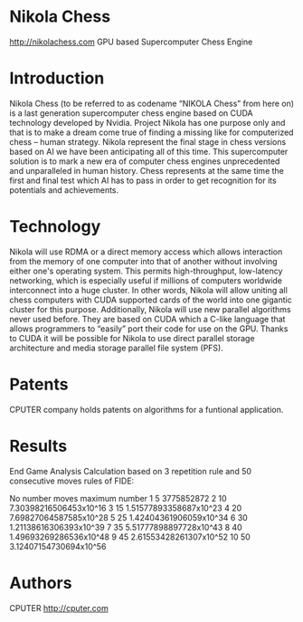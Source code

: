 Nikola Chess
============

http://nikolachess.com  GPU based Supercomputer Chess Engine


Introduction
============

Nikola Chess (to be referred to as codename “NIKOLA Chess” from here on) is a last generation supercomputer chess engine based on CUDA technology developed by Nvidia. Project Nikola has one purpose only and that is to make a dream come true of finding a missing like for computerized chess – human strategy. Nikola represent the final stage in chess versions based on AI we have been anticipating all of this time. This supercomputer solution is to mark a new era of computer chess engines unprecedented and unparalleled in human history. Chess represents at the same time the first and final test which AI has to pass in order to get recognition for its potentials and achievements. 


Technology
==========

Nikola will use RDMA or a direct memory access which allows interaction from the memory of one computer into that of another without involving either one's operating system. This permits high-throughput, low-latency networking, which is especially useful if millions of computers worldwide interconnect into a huge cluster. In other words, Nikola will allow uniting all chess computers with CUDA supported cards of the world into one gigantic cluster for this purpose. Additionally, Nikola will use new parallel algorithms never used before. They are based on CUDA which a C-like language that allows programmers to “easily” port their code for use on the GPU. Thanks to CUDA it will be possible for Nikola to use direct parallel storage architecture and media storage parallel file system (PFS).


Patents
=======

CPUTER company holds patents on algorithms for a funtional application.

Results
=======

End Game Analysis Calculation based on 3 repetition rule and 50 consecutive moves rules of FIDE:

No
number moves          maximum               number
1                     5                     3775852872
2                     10                    7.30398216506453x10^16
3                     15                    1.51577893358687x10^23
4                     20                    7.69827064587585x10^28
5                     25                    1.42404361906059x10^34
6                     30                    1.21138616306393x10^39
7                     35                    5.51777898897728x10^43
8                     40                    1.49693269286536x10^48
9                     45                    2.61553428261307x10^52
10                    50                    3.12407154730694x10^56

Authors
=======

CPUTER http://cputer.com
